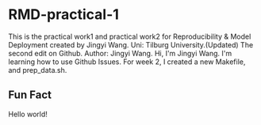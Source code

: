 # RMD-practical-1
This is the practical work1 and practical work2 for Reproducibility &amp; Model Deployment created by Jingyi Wang.
Uni: Tilburg University.(Updated)
The second edit on Github.
Author: Jingyi Wang.
Hi, I'm Jingyi Wang.
I'm learning how to use Github Issues.
For week 2, I created a new Makefile, and prep_data.sh.
## Fun Fact
Hello world!